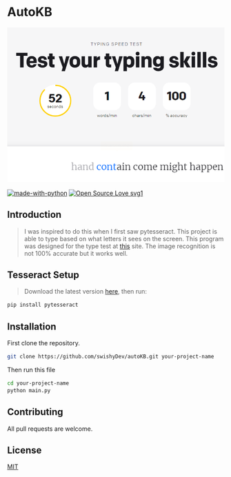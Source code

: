 # AutoKB
<p align="center"> 
<img src="./imgs/preview.png">
</p>

[![made-with-python](https://img.shields.io/badge/Made%20with-Python-1f425f.svg)](https://www.python.org/)
[![Open Source Love svg1](https://badges.frapsoft.com/os/v1/open-source.svg?v=103)](https://github.com/ellerbrock/open-source-badges/)

## Introduction
> I was inspired to do this when I first saw pytesseract. 
> This project is able to type based on what letters it sees on the screen. 
> This program was designed for the type test at [this](https://www.livechat.com/typing-speed-test/#/) site. 
> The image recognition is not 100% accurate but it works well.

## Tesseract Setup
> Download the latest version [here](https://github.com/UB-Mannheim/tesseract/wiki), then run:
```bash
pip install pytesseract
```

## Installation

First clone the repository.
```bash
git clone https://github.com/swishyDev/autoKB.git your-project-name
```
Then run this file
```bash
cd your-project-name
python main.py
```

## Contributing
All pull requests are welcome.


## License
[MIT](https://choosealicense.com/licenses/mit/)
